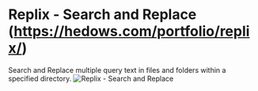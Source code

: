# Replix - Search and Replace (https://hedows.com/portfolio/replix/)
Search and Replace multiple query text in files and folders within a specified directory.
![Replix - Search and Replace](https://github.com/user-attachments/assets/aa42b7c9-ffa5-488d-ab45-e78e4e87db86)


